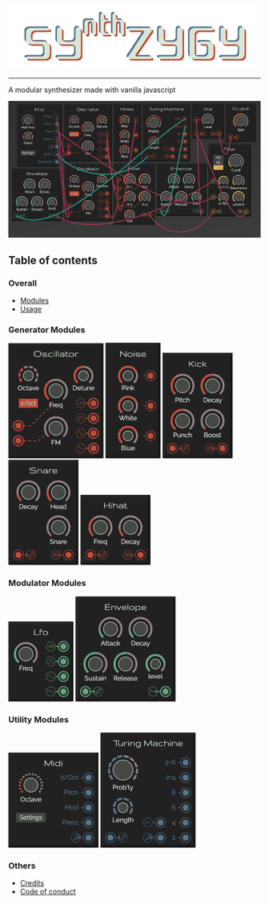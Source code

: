 ![Logo](./images/logo.png)

---

A modular synthesizer made with vanilla javascript

![Overview](./images/overview.png)

## Table of contents
### Overall
* [Modules](./modules.md)
* [Usage](./usage.md)

### Generator Modules
[![Oscillator :: Generator module](./images/oscillator.png)](./generators/kick.md)
[![Noise :: Generator module](./images/noise.png)](./generators/noise.md)
[![Kick :: Drum module](./images/kick.png)](./generators/kick.md)
[![Snare :: Drum module](./images/snare.png)](./generators/snare.md)
[![Hihat :: Drum module](./images/hihat.png)](./generators/hihat.md)

### Modulator Modules
[![LFO :: Modulator module](./images/lfo.png)](./modulators/lfo.md)
[![Envelope :: Modulator module](./images/envelope.png)](./modulators/lfo.md)

### Utility Modules
[![Midi :: Utility module](./images/midi.png)](./utilities/midi.md)
[![Turing Machine :: Utility module](./images/turing.png)](./utilities/turing.md)

### Others
* [Credits](./credits.md)
* [Code of conduct](./code-of-conduct.md)


